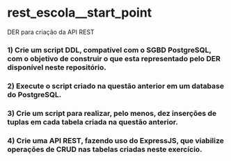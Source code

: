 # rest_escola__start_point
DER para criação da API REST


### 1) Crie um script DDL, compatível com o SGBD PostgreSQL, com o objetivo de construir o que esta representado pelo DER disponível neste repositório.

### 2) Execute o script criado na questão anterior em um database do PostgreSQL.

### 3) Crie um script para realizar, pelo menos, dez inserções de tuplas em cada tabela criada na questão anterior.

### 4) Crie uma API REST, fazendo uso do ExpressJS, que viabilize operações de CRUD nas tabelas criadas neste exercício.
